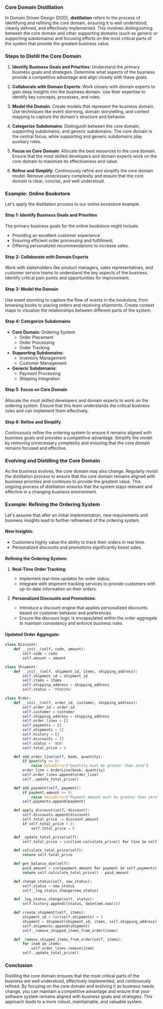 ### Core Domain Distillation

In Domain Driven Design (DDD), **distillation** refers to the process of identifying and refining the core domain, ensuring it is well understood, cleanly defined, and effectively implemented. This involves distinguishing between the core domain and other supporting domains (such as generic or supporting subdomains) and focusing efforts on the most critical parts of the system that provide the greatest business value.

### Steps to Distill the Core Domain

1. **Identify Business Goals and Priorities**: Understand the primary business goals and strategies. Determine what aspects of the business provide a competitive advantage and align closely with these goals.

2. **Collaborate with Domain Experts**: Work closely with domain experts to gain deep insights into the business domain. Use their expertise to identify key concepts, processes, and rules.

3. **Model the Domain**: Create models that represent the business domain. Use techniques like event storming, domain storytelling, and context mapping to capture the domain's structure and behavior.

4. **Categorize Subdomains**: Distinguish between the core domain, supporting subdomains, and generic subdomains. The core domain is the central focus, while supporting and generic subdomains play auxiliary roles.

5. **Focus on Core Domain**: Allocate the best resources to the core domain. Ensure that the most skilled developers and domain experts work on the core domain to maximize its effectiveness and value.

6. **Refine and Simplify**: Continuously refine and simplify the core domain model. Remove unnecessary complexity and ensure that the core domain is clear, concise, and well understood.

### Example: Online Bookstore

Let's apply the distillation process to our online bookstore example.

#### Step 1: Identify Business Goals and Priorities

The primary business goals for the online bookstore might include:
- Providing an excellent customer experience.
- Ensuring efficient order processing and fulfillment.
- Offering personalized recommendations to increase sales.

#### Step 2: Collaborate with Domain Experts

Work with stakeholders like product managers, sales representatives, and customer service teams to understand the key aspects of the business. Identify critical pain points and opportunities for improvement.

#### Step 3: Model the Domain

Use event storming to capture the flow of events in the bookstore, from browsing books to placing orders and receiving shipments. Create context maps to visualize the relationships between different parts of the system.

#### Step 4: Categorize Subdomains

- **Core Domain**: Ordering System
  - Order Placement
  - Order Processing
  - Order Tracking
- **Supporting Subdomains**: 
  - Inventory Management
  - Customer Management
- **Generic Subdomains**: 
  - Payment Processing
  - Shipping Integration

#### Step 5: Focus on Core Domain

Allocate the most skilled developers and domain experts to work on the ordering system. Ensure that this team understands the critical business rules and can implement them effectively.

#### Step 6: Refine and Simplify

Continuously refine the ordering system to ensure it remains aligned with business goals and provides a competitive advantage. Simplify the model by removing unnecessary complexity and ensuring that the core domain remains focused and effective.

### Evolving and Distilling the Core Domain

As the business evolves, the core domain may also change. Regularly revisit the distillation process to ensure that the core domain remains aligned with business priorities and continues to provide the greatest value. This ongoing process of distillation ensures that the system stays relevant and effective in a changing business environment.

### Example: Refining the Ordering System

Let's assume that after an initial implementation, new requirements and business insights lead to further refinement of the ordering system. 

#### New Insights:
- Customers highly value the ability to track their orders in real time.
- Personalized discounts and promotions significantly boost sales.

#### Refining the Ordering System:

1. **Real-Time Order Tracking**:
   - Implement real-time updates for order status.
   - Integrate with shipment tracking services to provide customers with up-to-date information on their orders.

2. **Personalized Discounts and Promotions**:
   - Introduce a discount engine that applies personalized discounts based on customer behavior and preferences.
   - Ensure the discount logic is encapsulated within the order aggregate to maintain consistency and enforce business rules.

#### Updated Order Aggregate:

```python
class Discount:
    def __init__(self, code, amount):
        self.code = code
        self.amount = amount

class Shipment:
    def __init__(self, shipment_id, items, shipping_address):
        self.shipment_id = shipment_id
        self.items = items
        self.shipping_address = shipping_address
        self.status = 'PENDING'

class Order:
    def __init__(self, order_id, customer, shipping_address):
        self.order_id = order_id
        self.customer = customer
        self.shipping_address = shipping_address
        self.order_lines = []
        self.payments = []
        self.shipments = []
        self.history = []
        self.discounts = []
        self.status = 'NEW'
        self.total_price = 0

    def add_order_line(self, book, quantity):
        if quantity <= 0:
            raise ValueError("Quantity must be greater than zero")
        order_line = OrderLine(book, quantity)
        self.order_lines.append(order_line)
        self._update_total_price()

    def add_payment(self, payment):
        if payment.amount <= 0:
            raise ValueError("Payment amount must be greater than zero")
        self.payments.append(payment)

    def apply_discount(self, discount):
        self.discounts.append(discount)
        self.total_price -= discount.amount
        if self.total_price < 0:
            self.total_price = 0

    def _update_total_price(self):
        self.total_price = sum(line.calculate_price() for line in self.order_lines)

    def calculate_total_price(self):
        return self.total_price

    def get_balance_due(self):
        paid_amount = sum(payment.amount for payment in self.payments)
        return self.calculate_total_price() - paid_amount

    def change_status(self, new_status):
        self.status = new_status
        self._log_status_change(new_status)

    def _log_status_change(self, status):
        self.history.append((status, datetime.now()))

    def create_shipment(self, items):
        shipment_id = len(self.shipments) + 1
        shipment = Shipment(shipment_id, items, self.shipping_address)
        self.shipments.append(shipment)
        self._remove_shipped_items_from_order(items)

    def _remove_shipped_items_from_order(self, items):
        for item in items:
            self.order_lines.remove(item)
        self._update_total_price()
```

### Conclusion

Distilling the core domain ensures that the most critical parts of the business are well understood, effectively implemented, and continuously refined. By focusing on the core domain and evolving it as business needs change, you can maintain a competitive advantage and ensure that your software system remains aligned with business goals and strategies. This approach leads to a more robust, maintainable, and valuable system.
